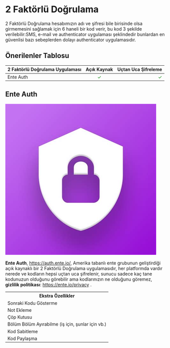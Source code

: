 <!-- NOTLAR 
 - Tablo eklemeyi unutmayın 
 - Uygun görseller eklemeyi unutmayın.
 - İçerik kuralları ve ekleme yapmak sayfalarını ziyaret edebilirsiniz -->

# 2 Faktörlü Doğrulama

2 Faktörlü Doğrulama hesabımızın adı ve şifresi bile birisinde olsa girmemesini sağlamak için 6 haneli bir kod verir, bu kod 3 şekilde verilebilir:SMS, e-mail ve authenticator uygulaması şeklindedir bunlardan en güvenlisi bazı sebeplerden dolayı authenticator uygulamasıdır.

## Önerilenler Tablosu

| 2 Faktörlü Doğrulama Uygulaması | Açık Kaynak | Uçtan Uca Şifreleme |
| ------------------------------- |:-----------:| -------------------:|
| Ente Auth | <span style="color: green;">✓</span> | <span style="color: green;">✓</span> |

## Ente Auth

![ente](/docs/images/enteAuth.png)

**Ente Auth**, https://auth.ente.io/, Amerika tabanlı ente grubunun geliştirdiği açık kaynaklı bir 2 Faktörlü Doğrulama uygulamasıdır, her platformda vardır nerede ve kodların hepsi uçtan uca şifrelenir, sunucu sadece kaç tane kodunuzun olduğunu görebilir ama kodlarınızın ne olduğunu göremez, **gizlilik politikası**: https://ente.io/privacy .


<table>
<tr>
<th colspan="2">Ekstra Özellikler</th>
</tr>
<tr>
<td>Sonraki Kodu Gösterme</td>
</tr>
<tr>
<td>Not Ekleme</td>
</tr>
<tr>
<td>Çöp Kutusu</td>
</tr>
<tr>
<td>Bölüm Bölüm Ayırabilme (iş için, şunlar için vb.)</td>
</tr>
<tr>
<td>Kod Sabitleme</td>
</tr>
<tr>
<td>Kod Paylaşma</td>
</tr>
</table>
